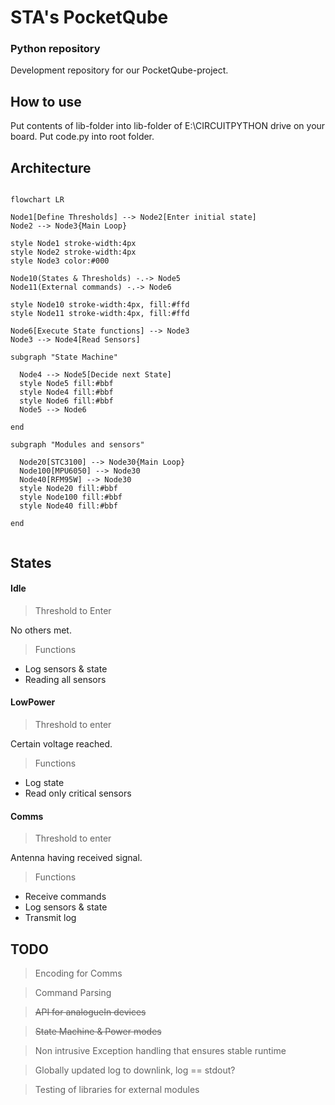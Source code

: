 # STA's PocketQube
### Python repository

Development repository for our PocketQube-project.

## How to use

Put contents of lib-folder into lib-folder of E:\CIRCUITPYTHON drive on your board. 
Put code.py into root folder.

## Architecture

```mermaid

flowchart LR

Node1[Define Thresholds] --> Node2[Enter initial state]
Node2 --> Node3{Main Loop}

style Node1 stroke-width:4px
style Node2 stroke-width:4px
style Node3 color:#000

Node10(States & Thresholds) -.-> Node5
Node11(External commands) -.-> Node6

style Node10 stroke-width:4px, fill:#ffd
style Node11 stroke-width:4px, fill:#ffd

Node6[Execute State functions] --> Node3
Node3 --> Node4[Read Sensors]

subgraph "State Machine"
  
  Node4 --> Node5[Decide next State] 
  style Node5 fill:#bbf
  style Node4 fill:#bbf
  style Node6 fill:#bbf
  Node5 --> Node6

end

subgraph "Modules and sensors"
  
  Node20[STC3100] --> Node30{Main Loop}
  Node100[MPU6050] --> Node30
  Node40[RFM95W] --> Node30
  style Node20 fill:#bbf
  style Node100 fill:#bbf
  style Node40 fill:#bbf

end
  

```
## States

#### Idle

> Threshold to Enter

No others met.

> Functions
* Log sensors & state
* Reading all sensors

#### LowPower

> Threshold to enter

Certain voltage reached.

> Functions
* Log state
* Read only critical sensors

#### Comms

> Threshold to enter

Antenna having received signal.

> Functions
* Receive commands
* Log sensors & state
* Transmit log






## TODO

> Encoding for Comms

> Command Parsing

> ~~API for analogueIn devices~~

> ~~State Machine & Power modes~~

> Non intrusive Exception handling that ensures stable runtime

> Globally updated log to downlink, log == stdout?

> Testing of libraries for external modules

